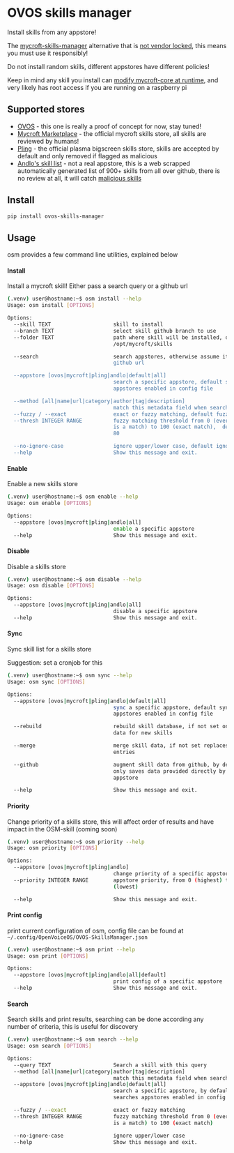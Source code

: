 # OVOS skills manager

Install skills from any appstore!

The [mycroft-skills-manager](https://github.com/MycroftAI/mycroft-skills-manager) alternative that is [not vendor locked](https://github.com/MycroftAI/mycroft-skills-manager/pull/75), this means you must use it responsibly! 

Do not install random skills, different appstores have different policies!

Keep in mind any skill you install can [modify mycroft-core at runtime](https://github.com/JarbasSkills/skill-monkey-patcher), and very likely has 
root access if you are running on a raspberry pi


## Supported stores

- [OVOS]() - this one is really a proof of concept for now, stay tuned!
- [Mycroft Marketplace]() - the official mycroft skills store, all skills are 
  reviewed by humans!
- [Pling]() - the official plasma bigscreen skills store, skills are accepted 
  by default and only removed if flagged as malicious
- [Andlo's skill list]() - not a real appstore, this is a web scrapped 
  automatically generated list of 900+ skills from all over github, there 
  is no review at all, it will catch [malicious skills](https://github.com/JarbasAl/skill-XPLOIT-hijack-speech)
  
## Install


```bash
pip install ovos-skills-manager
```

## Usage

osm provides a few command line utilities, explained below

#### Install

Install a mycroft skill! Either pass a search query or a github url

```bash
(.venv) user@hostname:~$ osm install --help
Usage: osm install [OPTIONS]

Options:
  --skill TEXT                    skill to install
  --branch TEXT                   select skill github branch to use
  --folder TEXT                   path where skill will be installed, default
                                  /opt/mycroft/skills

  --search                        search appstores, otherwise assume it's a
                                  github url

  --appstore [ovos|mycroft|pling|andlo|default|all]
                                  search a specific appstore, default search
                                  appstores enabled in config file

  --method [all|name|url|category|author|tag|description]
                                  match this metadata field when searching
  --fuzzy / --exact               exact or fuzzy matching, default fuzzy
  --thresh INTEGER RANGE          fuzzy matching threshold from 0 (everything
                                  is a match) to 100 (exact match),  default
                                  80

  --no-ignore-case                ignore upper/lower case, default ignore
  --help                          Show this message and exit.

```

#### Enable

Enable a new skills store
```bash
(.venv) user@hostname:~$ osm enable --help
Usage: osm enable [OPTIONS]

Options:
  --appstore [ovos|mycroft|pling|andlo|all]
                                  enable a specific appstore
  --help                          Show this message and exit.

```

#### Disable

Disable a skills store
```bash
(.venv) user@hostname:~$ osm disable --help
Usage: osm disable [OPTIONS]

Options:
  --appstore [ovos|mycroft|pling|andlo|all]
                                  disable a specific appstore
  --help                          Show this message and exit.
```

#### Sync

Sync skill list for a skills store

Suggestion: set a cronjob for this
```bash
(.venv) user@hostname:~$ osm sync --help
Usage: osm sync [OPTIONS]

Options:
  --appstore [ovos|mycroft|pling|andlo|default|all]
                                  sync a specific appstore, default syncs
                                  appstores enabled in config file

  --rebuild                       rebuild skill database, if not set only sync
                                  data for new skills

  --merge                         merge skill data, if not set replaces skill
                                  entries

  --github                        augment skill data from github, by default
                                  only saves data provided directly by the
                                  appstore

  --help                          Show this message and exit.
```

#### Priority

Change priority of a skills store, this will affect order of results and 
have impact in the OSM-skill (coming soon) 
```bash
(.venv) user@hostname:~$ osm priority --help
Usage: osm priority [OPTIONS]

Options:
  --appstore [ovos|mycroft|pling|andlo]
                                  change priority of a specific appstore
  --priority INTEGER RANGE        appstore priority, from 0 (highest) to 100
                                  (lowest)

  --help                          Show this message and exit.
```

#### Print config

print current configuration of osm, config file can be found at `~/.config/OpenVoiceOS/OVOS-SkillsManager.json`
```bash
(.venv) user@hostname:~$ osm print --help
Usage: osm print [OPTIONS]

Options:
  --appstore [ovos|mycroft|pling|andlo|all|default]
                                  print config of a specific appstore
  --help                          Show this message and exit.

```

#### Search

Search skills and print results, searching can be done according any number 
of criteria, this is useful for discovery
```bash
(.venv) user@hostname:~$ osm search --help
Usage: osm search [OPTIONS]

Options:
  --query TEXT                    Search a skill with this query
  --method [all|name|url|category|author|tag|description]
                                  match this metadata field when searching
  --appstore [ovos|mycroft|pling|andlo|default|all]
                                  search a specific appstore, by default
                                  searches appstores enabled in config file

  --fuzzy / --exact               exact or fuzzy matching
  --thresh INTEGER RANGE          fuzzy matching threshold from 0 (everything
                                  is a match) to 100 (exact match)

  --no-ignore-case                ignore upper/lower case
  --help                          Show this message and exit.

```


